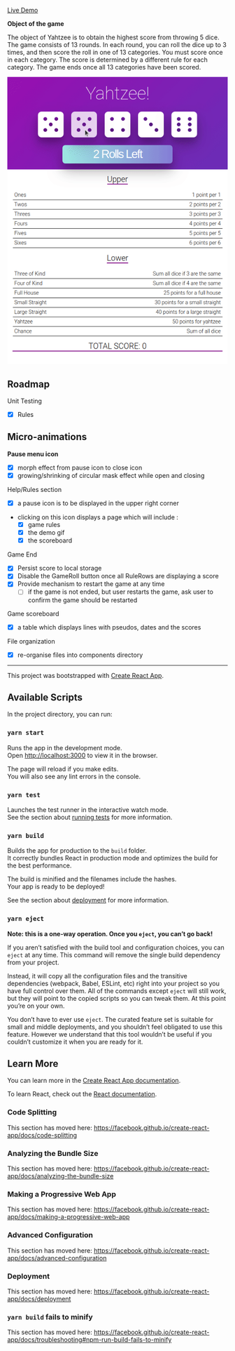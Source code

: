 [Live Demo](https://upbeat-bose-8f59b4.netlify.app/)

**Object of the game**

The object of Yahtzee is to obtain the highest score from throwing 5 dice.
The game consists of 13 rounds.
In each round, you can roll the dice up to 3 times, and then score the roll in one of 13 categories.
You must score once in each category.
The score is determined by a different rule for each category.
The game ends once all 13 categories have been scored.

![Yahtzee Game](public/images/demo.gif)

## Roadmap

Unit Testing

- [x] Rules

## Micro-animations

**Pause menu icon**

- [x] morph effect from pause icon to close icon
- [x] growing/shrinking of circular mask effect while open and closing

Help/Rules section

- [x] a pause icon is to be displayed in the upper right corner
- clicking on this icon displays a page which will include :
  - [x] game rules
  - [x] the demo gif
  - [x] the scoreboard

Game End

- [x] Persist score to local storage
- [x] Disable the GameRoll button once all RuleRows are displaying a score
- [x] Provide mechanism to restart the game at any time
  - [ ] if the game is not ended, but user restarts the game, ask user to confirm the game should be restarted

Game scoreboard

- [x] a table which displays lines with pseudos, dates and the scores

File organization

- [x] re-organise files into components directory

---

This project was bootstrapped with [Create React App](https://github.com/facebook/create-react-app).

## Available Scripts

In the project directory, you can run:

### `yarn start`

Runs the app in the development mode.<br />
Open [http://localhost:3000](http://localhost:3000) to view it in the browser.

The page will reload if you make edits.<br />
You will also see any lint errors in the console.

### `yarn test`

Launches the test runner in the interactive watch mode.<br />
See the section about [running tests](https://facebook.github.io/create-react-app/docs/running-tests) for more information.

### `yarn build`

Builds the app for production to the `build` folder.<br />
It correctly bundles React in production mode and optimizes the build for the best performance.

The build is minified and the filenames include the hashes.<br />
Your app is ready to be deployed!

See the section about [deployment](https://facebook.github.io/create-react-app/docs/deployment) for more information.

### `yarn eject`

**Note: this is a one-way operation. Once you `eject`, you can’t go back!**

If you aren’t satisfied with the build tool and configuration choices, you can `eject` at any time. This command will remove the single build dependency from your project.

Instead, it will copy all the configuration files and the transitive dependencies (webpack, Babel, ESLint, etc) right into your project so you have full control over them. All of the commands except `eject` will still work, but they will point to the copied scripts so you can tweak them. At this point you’re on your own.

You don’t have to ever use `eject`. The curated feature set is suitable for small and middle deployments, and you shouldn’t feel obligated to use this feature. However we understand that this tool wouldn’t be useful if you couldn’t customize it when you are ready for it.

## Learn More

You can learn more in the [Create React App documentation](https://facebook.github.io/create-react-app/docs/getting-started).

To learn React, check out the [React documentation](https://reactjs.org/).

### Code Splitting

This section has moved here: https://facebook.github.io/create-react-app/docs/code-splitting

### Analyzing the Bundle Size

This section has moved here: https://facebook.github.io/create-react-app/docs/analyzing-the-bundle-size

### Making a Progressive Web App

This section has moved here: https://facebook.github.io/create-react-app/docs/making-a-progressive-web-app

### Advanced Configuration

This section has moved here: https://facebook.github.io/create-react-app/docs/advanced-configuration

### Deployment

This section has moved here: https://facebook.github.io/create-react-app/docs/deployment

### `yarn build` fails to minify

This section has moved here: https://facebook.github.io/create-react-app/docs/troubleshooting#npm-run-build-fails-to-minify
